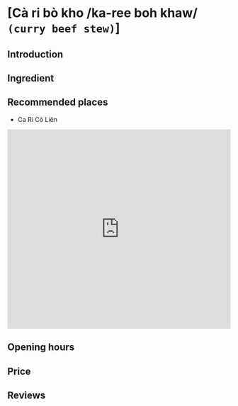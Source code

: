# [Cà ri bò kho /ka-ree boh khaw/ `(curry beef stew)`]

## Introduction

## Ingredient

## Recommended places

 - Ca Ri Cô Liên
<div class="map-container">
  <iframe src="https://www.google.com/maps/embed?pb=!1m18!1m12!1m3!1d3837.511485326765!2d108.32612837518407!3d15.882252544416318!2m3!1f0!2f0!3f0!3m2!1i1024!2i768!4f13.1!3m3!1m2!1s0x31420e7909746ed9%3A0xfa989b6bf82fc255!2sCary%20Lien!5e0!3m2!1sen!2s!4v1688188192897!5m2!1sen!2s" width="100%" height="450" style="border:0;" allowfullscreen="" loading="lazy" referrerpolicy="no-referrer-when-downgrade"></iframe>
</div>

## Opening hours

## Price

## Reviews
